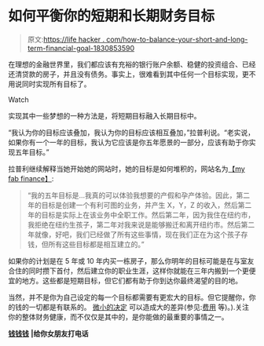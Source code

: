# 如何平衡你的短期和长期财务目标

> 原文:[https://life hacker . com/how-to-balance-your-short-and-long-term-financial-goal-1830853590](https://lifehacker.com/how-to-balance-your-short-and-long-term-financial-goal-1830853590)

在理想的金融世界里，我们都应该有充裕的银行账户余额、稳健的投资组合、已经还清贷款的房子，并且没有债务。事实上，很难看到其中任何一个目标实现，更不用说同时实现所有目标了。

Watch

实现其中一些梦想的一种方法是，将短期目标融入长期目标中。

“我认为你的目标应该叠加，我认为你的目标应该相互叠加，”拉普利说。“老实说，如果你有一个一年的目标，我认为它应该是你五年愿景的一部分，应该有助于你实现五年目标。”

拉普利继续解释当她开始她的网站时，她的目标是如何堆积的，网站名为[【my fab finance】](http://myfabfinance.com/):

> “我的五年目标是...我真的可以体验我想要的产假和孕产体验。因此，第二年的目标是创建一个有利可图的业务，并产生 X，Y，Z 的收入，然后第二年的目标是实际上在该业务中全职工作。然后第二年，因为我住在纽约市，我拒绝在纽约生孩子，第二年对我来说是能够搬迁和离开纽约市。然后第二年就像，好吧，我们已经做了所有这些事情，现在我们正在为这个孩子存钱，但所有这些目标都是相互建立的。”

如果你的计划是在 5 年或 10 年内买一栋房子，那么你明年的目标可能是在与室友合住的同时攒下首付，然后建立你的职业生涯，这样你就能在三年内搬到一个更便宜的地方。这些都是短期目标，但它们都有助于你到达你最终渴望的目的地。

当然，并不是你为自己设定的每一个目标都需要有更宏大的目标。但它提醒你，你的钱的一切都是有联系的。 [微小的决定](https://twocents.lifehacker.com/boost-your-retirement-fund-with-these-minor-lifestyle-c-1826082093) 可以造成大的差异(参见:[费用](https://twocents.lifehacker.com/watch-out-for-these-banking-and-investment-fees-1828158603) 等)。).关注你的整体财务健康，而不仅仅是其中的，是你能做的最重要的事情之一。

[**钱钱钱**](https://www.callyourgirlfriend.com/money-money-money/) **|给你女朋友打电话**